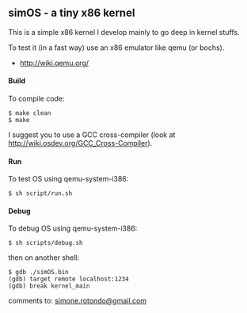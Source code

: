 ## simOS - a tiny x86 kernel

This is a simple x86 kernel I develop mainly to go deep in kernel stuffs.

To test it (in a fast way) use an x86 emulator like qemu (or bochs).

* http://wiki.qemu.org/


#### Build
To compile code:
```
$ make clean
$ make
```

I suggest you to use a GCC cross-compiler (look at http://wiki.osdev.org/GCC_Cross-Compiler). 

#### Run
To test OS using qemu-system-i386:
```
$ sh script/run.sh
```

#### Debug
To debug OS using qemu-system-i386:
```
$ sh scripts/debug.sh
```

then on another shell:
```
$ gdb ./simOS.bin
(gdb) target remote localhost:1234
(gdb) break kernel_main
```

comments to: simone.rotondo@gmail.com
